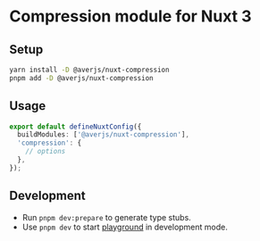 # Compression module for Nuxt 3

## Setup

```bash
yarn install -D @averjs/nuxt-compression
pnpm add -D @averjs/nuxt-compression
```

## Usage

```ts
export default defineNuxtConfig({
  buildModules: ['@averjs/nuxt-compression'],
  'compression': {
    // options
  },
});
```

## Development

- Run `pnpm dev:prepare` to generate type stubs.
- Use `pnpm dev` to start [playground](./playground) in development mode.
